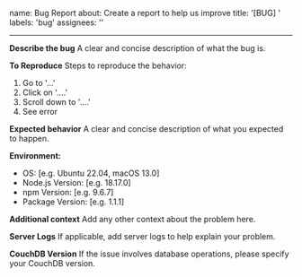 name: Bug Report
about: Create a report to help us improve
title: '[BUG] '
labels: 'bug'
assignees: ''

---

**Describe the bug**
A clear and concise description of what the bug is.

**To Reproduce**
Steps to reproduce the behavior:
1. Go to '...'
2. Click on '....'
3. Scroll down to '....'
4. See error

**Expected behavior**
A clear and concise description of what you expected to happen.

**Environment:**
 - OS: [e.g. Ubuntu 22.04, macOS 13.0]
 - Node.js Version: [e.g. 18.17.0]
 - npm Version: [e.g. 9.6.7]
 - Package Version: [e.g. 1.1.1]

**Additional context**
Add any other context about the problem here.

**Server Logs**
If applicable, add server logs to help explain your problem.

**CouchDB Version**
If the issue involves database operations, please specify your CouchDB version.